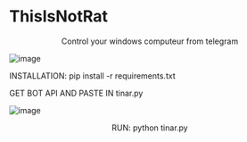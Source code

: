 # ThisIsNotRat
<p align="center">
Control your windows computeur from telegram

![image](https://github.com/RealBey/ThisIsNotRat/assets/85953451/90393dd7-9980-46e4-b19e-050d906787a3)


INSTALLATION:
pip install -r requirements.txt

GET BOT API AND PASTE IN tinar.py

![image](https://github.com/RealBey/ThisIsNotRat/assets/85953451/e05a6070-e841-45c1-9592-045263ac4499)


<p align="center">
RUN:
python tinar.py 


